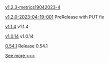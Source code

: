 
[v1.2.3-metrics19042023-4](https://github.com/hyperledger/firefly-tokens-erc20-erc721/releases/tag/v1.2.3-metrics19042023-4) 

[v1.2.0-2023-04-19-001](https://github.com/hyperledger/firefly/releases/tag/v1.2.0-2023-04-19-001) PreRelease with PUT fix

[v1.1.4](https://github.com/hyperledger/firefly/releases/tag/v1.1.4) v1.1.4

[v1.0.14](https://github.com/hyperledger/indy-shared-gha/releases/tag/v1.0.14) v1.0.14

[0.54.1](https://github.com/hyperledger/aries-vcx/releases/tag/0.54.1) Release 0.54.1


[See more >>>](https://start-here.hyperledger.org/releases)
